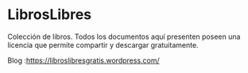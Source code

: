 # LibrosLibres

Colección de libros.
Todos los documentos aquí presenten poseen una licencia que permite compartir y descargar gratuitamente.

Blog :https://libroslibresgratis.wordpress.com/
